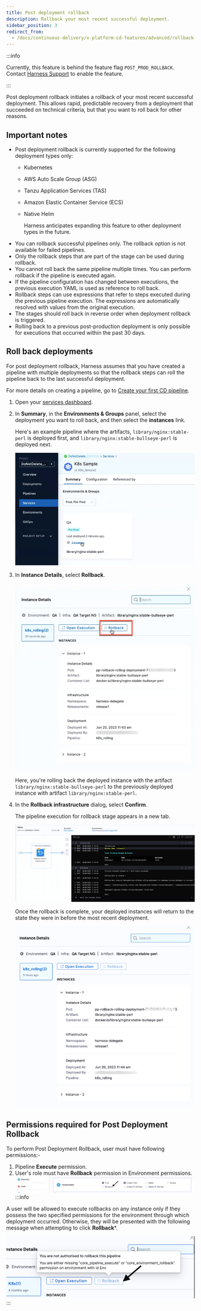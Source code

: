 ```yaml
---
title: Post deployment rollback
description: Rollback your most recent successful deployment.
sidebar_position: 3
redirect_from:
  - /docs/continuous-delivery/x-platform-cd-features/advanced/rollback-deployments
---
```


:::info

Currently, this feature is behind the feature flag `POST_PROD_ROLLBACK`. Contact [Harness Support](mailto:support@harness.io) to enable the feature.

:::

Post deployment rollback initiates a rollback of your most recent successful deployment. This allows rapid, predictable recovery from a deployment that succeeded on technical criteria, but that you want to roll back for other reasons.

## Important notes

* Post deployment rollback is currently supported for the following deployment types only: 
  - Kubernetes
  - AWS Auto Scale Group (ASG)
  - Tanzu Application Services (TAS)
  - Amazon Elastic Container Service (ECS)
  - Native Helm

    Harness anticipates expanding this feature to other deployment types in the future.
* You can rollback successful pipelines only. The rollback option is not available for failed pipelines.
* Only the rollback steps that are part of the stage can be used during rollback.
* You cannot roll back the same pipeline multiple times. You can perform rollback if the pipeline is executed again.
* If the pipeline configuration has changed between executions, the previous execution YAML is used as reference to roll back.
* Rollback steps can use expressions that refer to steps executed during the previous pipeline execution. The expressions are automatically resolved with values from the original execution.
* The stages should roll back in reverse order when  deployment rollback is triggered.
* Rolling back to a previous post-production deployment is only possible for executions that occurred within the past 30 days.

## Roll back deployments

For post deployment rollback, Harness assumes that you have created a pipeline with multiple deployments so that the rollback steps can roll the pipeline back to the last successful deployment. 

For more details on creating a pipeline, go to [Create your first CD pipeline](/tutorials/cd-pipelines/kubernetes/manifest).

1. Open your [services dashboard](/docs/continuous-delivery/monitor-deployments/monitor-cd-deployments#individual-service-dashboards).
2. In **Summary**, in the **Environments & Groups** panel, select the deployment you want to roll back, and then select the **instances** link.
   
   Here's an example pipeline where the artifacts, `library/nginx:stable-perl` is deployed first, and `library/nginx:stable-bullseye-perl` is deployed next.

   ![](../x-platform-cd-features/advanced/static/rollback-deployments-1.png)
3. In **Instance Details**, select **Rollback**.
   
   ![](../x-platform-cd-features/advanced/static/rollback-deployments.png)

   Here, you're rolling back the deployed instance with the artifact `library/nginx:stable-bullseye-perl` to the previously deployed instance with artifact `library/nginx:stable-perl`.
4. In the **Rollback infrastructure** dialog, select **Confirm**.
   
   The pipeline execution for rollback stage appears in a new tab.

   ![](../x-platform-cd-features/advanced/static/rolling-deployments-2.png)  

   Once the rollback is complete, your deployed instances will return to the state they were in before the most recent deployment.

   ![](../x-platform-cd-features/advanced/static/rollback-deployment-3.png)

## Permissions required for Post Deployment Rollback

To perform Post Deployment Rollback, user must have following permissions:-

1. Pipeline **Execute** permission. 
2. User's role must have **Rollback** permission in Environment permissions. 
![](./static/post_prod_rollabck.png)
:::info

A user will be allowed to execute rollbacks on any instance only if they possess the two specified permissions for the environment through which deployment occurred. Otherwise, they will be presented with the following message when attempting to click **Rollback***.


![](./static/permissions_post_rollback.png)
:::